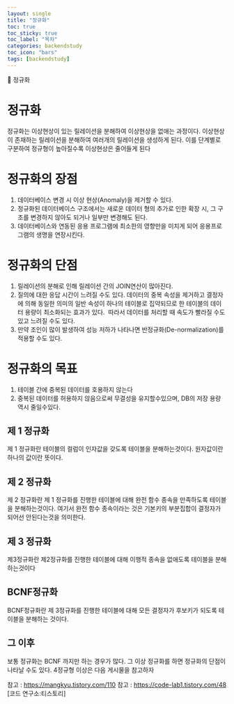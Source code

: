```yaml
---
layout: single
title: "정규화"
toc: true
toc_sticky: true
toc_label: "목차"
categories: backendstudy
toc_icon: "bars"
tags: [backendstudy]
---
```

📘 정규화

# 정규화

정규화는 이상현상이 있는 릴레이션을 분해하여 이상현상을 없애는 과정이다. 이상현상이 존재하는 릴레이션을 분해하여 여러개의 릴레이션을 생성하게 된다. 이를 단계별로 구분하여 정규형이 높아질수록 이상현상은 줄어들게 된다

# 정규화의 장점 
1. 데이터베이스 변경 시 이상 현상(Anomaly)을 제거할 수 있다.
2. 정규화된 데이터베이스 구조에서는 새로운 데이터 형의 추가로 인한 확장 시, 그 구조를 변경하지 않아도 되거나 일부만 변경해도 된다.
3. 데이터베이스와 연동된 응용 프로그램에 최소한의 영향만을 미치게 되어 응용프로그램의 생명을 연장시킨다.

# 정규화의 단점
1. 릴레이션의 분해로 인해 릴레이션 간의 JOIN연산이 많아진다.
2. 질의에 대한 응답 시간이 느려질 수도 있다. 데이터의 중복 속성을 제거하고 결정자에 의해 동일한 의미의 일반 속성이 하나의 테이블로 집약되므로 한 테이블의 데이터 용량이 최소화되는 효과가 있다. 
따라서 데이터를 처리할 때 속도가 빨라질 수도 있고 느려질 수도 있다.
3. 만약 조인이 많이 발생하여 성능 저하가 나타나면 반정규화(De-normalization)를 적용할 수도 있다.


# 정규화의 목표
1. 테이블 간에 중복된 데이터를 호용하지 않는다
2. 중복된 데이터를 허용하지 않음으로써 무결성을 유지할수있으며, DB의 저장 용량 역시 줄일수있다.

## 제 1 정규화
제 1 정규화란 테이블의 컬럼이 인자값을 갖도록 테이블을 분해하는것이다. 원자값이란 하나의 값이란 뜻이다.

## 제 2 정규화
제 2 정규화란 제 1 정규화를 진행한 테이블에 대해 완전 함수 종속을 만족하도록 테이블을 분해하는것이다. 여기서 완전 함수 종속이라는 것은 기본키의 부분집합이 결정자가 되어선 안된다는것을 의미한다.

## 제 3 정규화
제3정규화란 제2정규화를 진행한 테이블에 대해 이행적 종속을 없애도록 테이블을 분해하는것이다 

## BCNF정규화
BCNF정규화란 제 3정규화를 진행한 테이블에 대해 모든 결정자가 후보키가 되도록 테이블을 분해하는 것이다.

## 그 이후 
보통 정규화는 BCNF 까지만 하는 경우가 많다. 그 이상 정규화를 하면 정규화의 단점이 나타날 수도 있다.
4정규형 이상은 다음 게시물을 참고하자


참고 : https://mangkyu.tistory.com/110
참고 : https://code-lab1.tistory.com/48 [코드 연구소:티스토리]